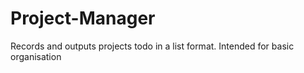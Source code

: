 # Project-Manager
Records and outputs projects todo in a list format. Intended for basic organisation
